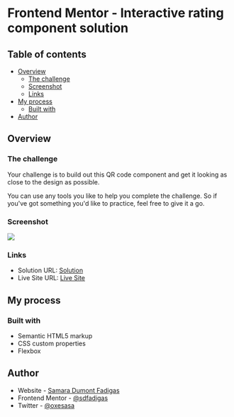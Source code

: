 # Frontend Mentor - Interactive rating component solution
## Table of contents

- [Overview](#overview)
  - [The challenge](#the-challenge)
  - [Screenshot](#screenshot)
  - [Links](#links)
- [My process](#my-process)
  - [Built with](#built-with)
- [Author](#author)



## Overview

### The challenge

Your challenge is to build out this QR code component and get it looking as close to the design as possible.

You can use any tools you like to help you complete the challenge. So if you've got something you'd like to practice, feel free to give it a go.

### Screenshot

![](https://user-images.githubusercontent.com/99447521/195703270-65c5ca79-fa79-492d-836a-13cdb5869995.png)


### Links

- Solution URL: [Solution](https://github.com/sdfadigas/sdfadigas.github.io/tree/main/qr-code-component-main)
- Live Site URL: [Live Site](https://sdfadigas.github.io/qr-code-component-main/)

## My process

### Built with

- Semantic HTML5 markup
- CSS custom properties
- Flexbox

## Author

- Website - [Samara Dumont Fadigas](https://samara.dev.br)
- Frontend Mentor - [@sdfadigas](https://www.frontendmentor.io/profile/sdfadigas)
- Twitter - [@oxesasa](https://www.twitter.com/oxesasa)



